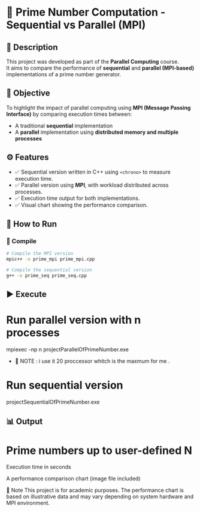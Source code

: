 # 📘 Prime Number Computation - Sequential vs Parallel (MPI)

## 📝 Description

This project was developed as part of the **Parallel Computing** course.  
It aims to compare the performance of **sequential** and **parallel (MPI-based)** implementations of a prime number generator.

## 🚀 Objective

To highlight the impact of parallel computing using **MPI (Message Passing Interface)** by comparing execution times between:
- A traditional **sequential** implementation
- A **parallel** implementation using **distributed memory and multiple processes**

## ⚙️ Features

- ✅ Sequential version written in C++ using `<chrono>` to measure execution time.
- ✅ Parallel version using **MPI**, with workload distributed across processes.
- ✅ Execution time output for both implementations.
- ✅ Visual chart showing the performance comparison.

## 🧪 How to Run

### 🔧 Compile

```bash
# Compile the MPI version
mpic++ -o prime_mpi prime_mpi.cpp

# Compile the sequential version
g++ -o prime_seq prime_seq.cpp
```

## ▶️ Execute
# Run parallel version with n processes
mpiexec -np n projectParallelOfPrimeNumber.exe
- 📎 NOTE : i use it 20 proccessor whitch is the maxmum for me .

# Run sequential version
projectSequentialOfPrimeNumber.exe
## 📊 Output
# Prime numbers up to user-defined N

Execution time in seconds

A performance comparison chart (image file included)

📎 Note
This project is for academic purposes.
The performance chart is based on illustrative data and may vary depending on system hardware and MPI environment.
